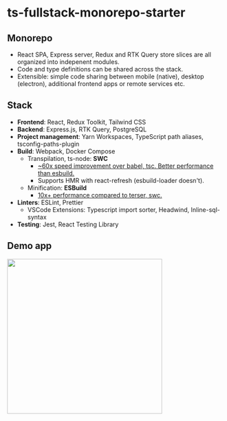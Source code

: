 # ts-fullstack-monorepo-starter

## Monorepo
- React SPA, Express server, Redux and RTK Query store slices are all organized into indepenent modules. 
- Code and type definitions can be shared across the stack.
- Extensible: simple code sharing between mobile (native), desktop (electron), additional frontend apps or remote services etc. 

## Stack 
- **Frontend**: React, Redux Toolkit, Tailwind CSS
- **Backend**: Express.js, RTK Query, PostgreSQL
- **Project management**: Yarn Workspaces, TypeScript path aliases, tsconfig-paths-plugin
- **Build**: Webpack, Docker Compose
  - Transpilation, ts-node: **SWC**
    - [~60x speed improvement over babel, tsc. Better performance than esbuild.](https://swc.rs/docs/benchmarks)
    - Supports HMR with react-refresh (esbuild-loader doesn't).
  - Minification: **ESBuild**
    - [10x+ performance compared to terser, swc.](https://github.com/privatenumber/minification-benchmarks)
- **Linters**: ESLint, Prettier
  - VSCode Extensions: Typescript import sorter, Headwind, Inline-sql-syntax
- **Testing**: Jest, React Testing Library

## Demo app
<img src="https://user-images.githubusercontent.com/34228073/179928197-62c4ef07-554c-453a-a25f-c83f95ef14f1.gif" width="360px" />
